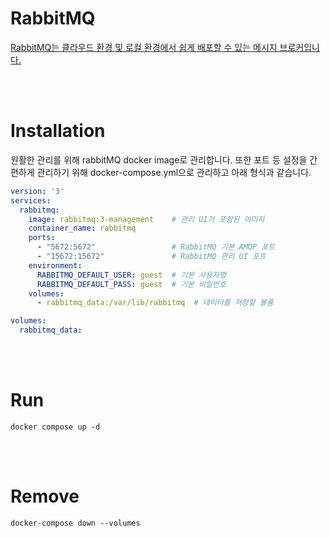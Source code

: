 # RabbitMQ

[RabbitMQ는 클라우드 환경 및 로컬 환경에서 쉽게 배포할 수 있는 메시지 브로커입니다.](https://www.rabbitmq.com/)

<br/><br/>

# Installation

원활한 관리를 위해 rabbitMQ docker image로 관리합니다. 또한 포트 등 설정을 간편하게 관리하기 위해 docker-compose.yml으로 관리하고 아래 형식과 같습니다.

```yaml
version: '3'
services:
  rabbitmq:
    image: rabbitmq:3-management    # 관리 UI가 포함된 이미지
    container_name: rabbitmq
    ports:
      - "5672:5672"                 # RabbitMQ 기본 AMQP 포트
      - "15672:15672"               # RabbitMQ 관리 UI 포트
    environment:
      RABBITMQ_DEFAULT_USER: guest  # 기본 사용자명
      RABBITMQ_DEFAULT_PASS: guest  # 기본 비밀번호
    volumes:
      - rabbitmq_data:/var/lib/rabbitmq  # 데이터를 저장할 볼륨

volumes:
  rabbitmq_data:
```

<br/><br/>

# Run

```shell
docker compose up -d
```

<br/><br/>

# Remove

```shell
docker-compose down --volumes
```

